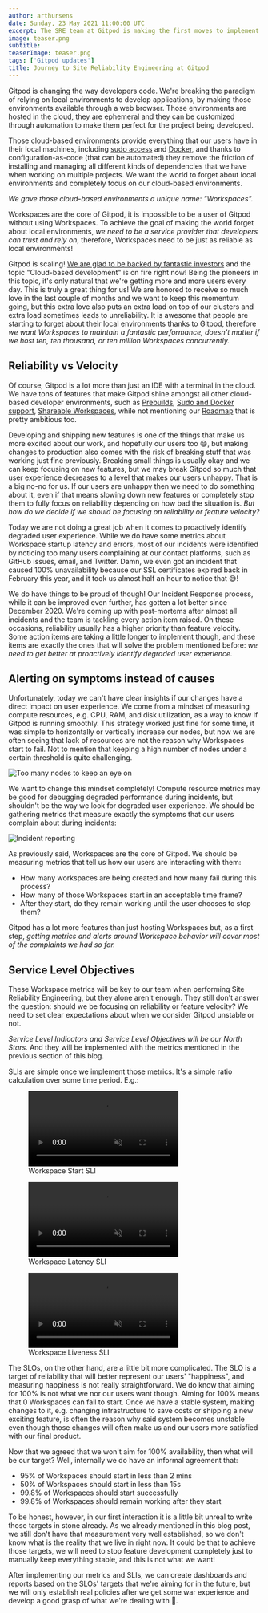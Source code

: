 ```yaml
---
author: arthursens
date: Sunday, 23 May 2021 11:00:00 UTC
excerpt: The SRE team at Gitpod is making the first moves to implement Site Reliability Engineering best practices. We document our approach to implement our very first Service Level Objective.
image: teaser.png
subtitle:
teaserImage: teaser.png
tags: ['Gitpod updates']
title: Journey to Site Reliability Engineering at Gitpod
---
```


Gitpod is changing the way developers code. We're breaking the paradigm of relying on local environments to develop applications, by making those environments available through a web browser. Those environments are hosted in the cloud, they are ephemeral and they can be customized through automation to make them perfect for the project being developed.

Those cloud-based environments provide everything that our users have in their local machines, including [sudo access](/blog/root-docker-and-vscode#root-access) and [Docker](/blog/root-docker-and-vscode#docker), and thanks to configuration-as-code (that can be automated) they remove the friction of installing and managing all different kinds of dependencies that we have when working on multiple projects. We want the world to forget about local environments and completely focus on our cloud-based environments.

_We gave those cloud-based environments a unique name: "Workspaces"._

Workspaces are the core of Gitpod, it is impossible to be a user of Gitpod without using Workspaces. To achieve the goal of making the world forget about local environments, _we need to be a service provider that developers can trust and rely on_, therefore, Workspaces need to be just as reliable as local environments!

Gitpod is scaling! [We are glad to be backed by fantastic investors](/blog/next-chapter-for-gitpod) and the topic "Cloud-based development" is on fire right now! Being the pioneers in this topic, it's only natural that we're getting more and more users every day. This is truly a great thing for us! We are honored to receive so much love in the last couple of months and we want to keep this momentum going, but this extra love also puts an extra load on top of our clusters and extra load sometimes leads to unreliability. It is awesome that people are starting to forget about their local environments thanks to Gitpod, therefore _we want Workspaces to maintain a fantastic performance, doesn't matter if we host ten, ten thousand, or ten million Workspaces concurrently._

## Reliability vs Velocity

Of course, Gitpod is a lot more than just an IDE with a terminal in the cloud. We have tons of features that make Gitpod shine amongst all other cloud-based developer environments, such as [Prebuilds](/docs/configure/projects/prebuilds), [Sudo and Docker support](/blog/root-docker-and-vscode), [Shareable Workspaces](/docs/configure/workspaces/collaboration), while not mentioning our [Roadmap](https://www.gitpod.io/roadmap) that is pretty ambitious too.

Developing and shipping new features is one of the things that make us more excited about our work, and hopefully our users too 😅, but making changes to production also comes with the risk of breaking stuff that was working just fine previously. Breaking small things is usually okay and we can keep focusing on new features, but we may break Gitpod so much that user experience decreases to a level that makes our users unhappy. That is a big no-no for us. If our users are unhappy then we need to do something about it, even if that means slowing down new features or completely stop them to fully focus on reliability depending on how bad the situation is. _But how do we decide if we should be focusing on reliability or feature velocity?_

Today we are not doing a great job when it comes to proactively identify degraded user experience. While we do have some metrics about Workspace startup latency and errors, most of our incidents were identified by noticing too many users complaining at our contact platforms, such as GitHub issues, email, and Twitter. Damn, we even got an incident that caused 100% unavailability because our SSL certificates expired back in February this year, and it took us almost half an hour to notice that 😅!

We do have things to be proud of though! Our Incident Response process, while it can be improved even further, has gotten a lot better since December 2020. We're coming up with post-mortems after almost all incidents and the team is tackling every action item raised. On these occasions, reliability usually has a higher priority than feature velocity. Some action items are taking a little longer to implement though, and these items are exactly the ones that will solve the problem mentioned before: _we need to get better at proactively identify degraded user experience._

## Alerting on symptoms instead of causes

Unfortunately, today we can't have clear insights if our changes have a direct impact on user experience. We come from a mindset of measuring compute resources, e.g. CPU, RAM, and disk utilization, as a way to know if Gitpod is running smoothly. This strategy worked just fine for some time, it was simple to horizontally or vertically increase our nodes, but now we are often seeing that lack of resources are not the reason why Workspaces start to fail. Not to mention that keeping a high number of nodes under a certain threshold is quite challenging.

![Too many nodes to keep an eye on](/images/blog/journey-to-site-reliability-engineering-at-gitpod/too-many-nodes.png)

We want to change this mindset completely! Compute resource metrics may be good for debugging degraded performance during incidents, but shouldn't be the way we look for degraded user experience. We should be gathering metrics that measure exactly the symptoms that our users complain about during incidents:

![Incident reporting](/images/blog/journey-to-site-reliability-engineering-at-gitpod/incident-report.png)

As previously said, Workspaces are the core of Gitpod. We should be measuring metrics that tell us how our users are interacting with them:

-   How many workspaces are being created and how many fail during this process?
-   How many of those Workspaces start in an acceptable time frame?
-   After they start, do they remain working until the user chooses to stop them?

Gitpod has a lot more features than just hosting Workspaces but, as a first step, _getting metrics and alerts around Workspace behavior will cover most of the complaints we had so far._

## Service Level Objectives

These Workspace metrics will be key to our team when performing Site Reliability Engineering, but they alone aren't enough. They still don't answer the question: should we be focusing on reliability or feature velocity? We need to set clear expectations about when we consider Gitpod unstable or not.

_Service Level Indicators and Service Level Objectives will be our North Stars._ And they will be implemented with the metrics mentioned in the previous section of this blog.

SLIs are simple once we implement those metrics. It's a simple ratio calculation over some time period. E.g.:

<figure>
<video playsinline autoplay no-controls loop muted class="shadow-medium rounded-xl max-w-3xl mt-x-small" alt="Workspace Start SLI" src="/images/blog/journey-to-site-reliability-engineering-at-gitpod/sli-workspace-start.webm" type="video/webm"></video>
    <figcaption>Workspace Start SLI</figcaption>
</figure>

<figure>
<video playsinline autoplay no-controls loop muted class="shadow-medium rounded-xl max-w-3xl mt-x-small" alt="Workspace Latency SLI" src="/images/blog/journey-to-site-reliability-engineering-at-gitpod/sli-workspace-latency.webm" type="video/webm"></video>
    <figcaption>Workspace Latency SLI</figcaption>
</figure>

<figure>
<video playsinline autoplay no-controls loop muted class="shadow-medium rounded-xl max-w-3xl mt-x-small" alt="Workspace Liveness SLI" src="/images/blog/journey-to-site-reliability-engineering-at-gitpod/sli-workspace-liveness.webm" type="video/webm"></video>
    <figcaption>Workspace Liveness SLI</figcaption>
</figure>

The SLOs, on the other hand, are a little bit more complicated. The SLO is a target of reliability that will better represent our users' "happiness", and measuring happiness is not really straightforward. We do know that aiming for 100% is not what we nor our users want though. Aiming for 100% means that 0 Workspaces can fail to start. Once we have a stable system, making changes to it, e.g. changing infrastructure to save costs or shipping a new exciting feature, is often the reason why said system becomes unstable even though those changes will often make us and our users more satisfied with our final product.

Now that we agreed that we won't aim for 100% availability, then what will be our target? Well, internally we do have an informal agreement that:

-   95% of Workspaces should start in less than 2 mins
-   50% of Workspaces should start in less than 15s
-   99.8% of Workspaces should start successfully
-   99.8% of Workspaces should remain working after they start

To be honest, however, in our first interaction it is a little bit unreal to write those targets in stone already. As we already mentioned in this blog post, we still don't have that measurement very well established, so we don't know what is the reality that we live in right now. It could be that to achieve those targets, we will need to stop feature development completely just to manually keep everything stable, and this is not what we want!

After implementing our metrics and SLIs, we can create dashboards and reports based on the SLOs' targets that we're aiming for in the future, but we will only establish real policies after we get some war experience and develop a good grasp of what we're dealing with 💪.
